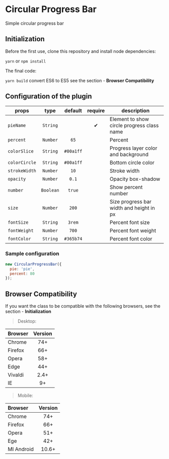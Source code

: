 # Circular Progress Bar
Simple circular progress bar

## Initialization
Before the first use, clone this repository and install node dependencies:

```yarn``` or ```npm install```

The final code:

```yarn build``` convert ES6 to ES5 see the section - **Browser Compatibility**

## Configuration of the plugin

props | type | default | require | description
---- | :-------: | :-------: | :--------: | -----------
`pieName` | `String` |  | ✔ | Element to show circle progress class name 
`percent` | `Number` | `65` |  | Percent
`colorSlice` | `String` | `#00a1ff` | | Progress layer color and background
`colorCircle` | `String` | `#00a1ff` | | Bottom circle color
`strokeWidth` | `Number` | `10` |  | Stroke width
`opacity` | `Number` | `0.1` |  | Opacity box-shadow
`number` | `Boolean` | `true` |  | Show percent number
`size` | `Number` | `200` |  | Size progress bar width and height in px
`fontSize` | `String` | `3rem` |  | Percent font size
`fontWeight` | `Number` | `700` |  | Percent font weight
`fontColor` | `String` | `#365b74` |  | Percent font color

### Sample configuration
```javascript
new CircularProgressBar({
  pie: 'pie',
  percent: 80
});
```

## Browser Compatibility

If you want the class to be compatible with the following browsers, see the section - **Initialization**

>Desktop:

| Browser | Version |
| :---- | :-------: |
| Chrome | 74+ |
| Firefox | 66+ |
| Opera | 58+ |
| Edge | 44+ |
| Vivaldi | 2.4+ |
| IE | 9+ |

>Mobile:

| Browser | Version |
| :---- | :-------: |
| Chrome | 74+ |
| Firefox | 66+ |
| Opera | 51+ |
| Ege | 42+ |
| MI Android | 10.6+ |